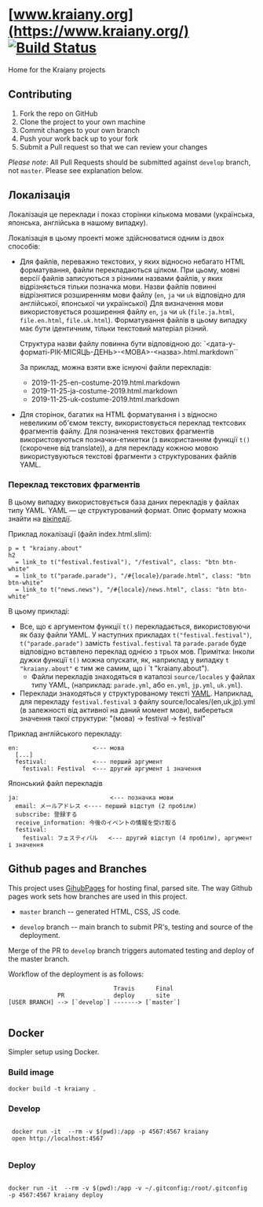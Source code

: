 # [www.kraiany.org](https://www.kraiany.org/) [![Build Status](https://travis-ci.org/Kraiany/kraiany.github.io.svg?branch=develop)](https://travis-ci.org/Kraiany/kraiany.github.io)
Home for the Kraiany projects



## Contributing

1. Fork the repo on GitHub
2. Clone the project to your own machine
3. Commit changes to your own branch
4. Push your work back up to your fork
5. Submit a Pull request so that we can review your changes

*Please note*: All Pull Requests should be submitted against `develop`
branch, not `master`. Please see explanation below.

## Локалізація

Локалізація це переклади і показ сторінки кількома мовами (українська,
японська, англійська в нашому випадку).

Локалізація в цьому проекті може здійснюватися одним із двох способів:
- Для файлів, переважно текстових, у яких відносно небагато HTML
  форматування, файли перекладаються цілком. При цьому, мовні версії
  файлів записуються з різними назвами файлів, у яких відрізняється
  тільки позначка мови. Назви файлів повинні відрізнятися розширенням
  мови файлу (`en`, `ja` чи `uk` відповідно для англійської, японської
  чи української) Для визначення мови використовується розширення файлу
  `en`, `ja` чи `uk` (`file.ja.html`, `file.en.html`, `file.uk.html`).
  Форматування файлів в цьому випадку має бути ідентичним, тільки
  текстовий матеріал різний.

  Структура назви файлу повинна бути відповідною до: `<дата-у-форматі-РІК-МІСЯЦЬ-ДЕНЬ>-<МОВА>-<назва>.html.markdown``

  За приклад, можна взяти вже існуючі файли перекладів:

  - 2019-11-25-en-costume-2019.html.markdown
  - 2019-11-25-ja-costume-2019.html.markdown
  - 2019-11-25-uk-costume-2019.html.markdown

- Для сторінок, багатих на HTML форматування і з відносно невеликим
  об'ємом тексту, використовується переклад тектсових фрагментів
  файлу. Для позначення текстових фрагментів використовуються
  позначки-етикетки (з використанням функції `t()`(скорочене від
  translate)), а для перекладу кожною мовою використувуються текстові
  фрагменти з структурованих файлів YAML.


### Переклад текстових фрагментів

В цьому випадку використовується база даних перекладів у файлах типу YAML. YAML — це структурований формат. Опис формату можна знайти на [вікіпедії](https://uk.wikipedia.org/wiki/YAML).


Приклад локалізації (файл index.html.slim):

    p = t "kraiany.about"
    h2
      = link_to t("festival.festival"), "/festival", class: "btn btn-white"
      = link_to t("parade.parade"), "/#{locale}/parade.html", class: "btn btn-white"
      = link_to t("news.news"), "/#{locale}/news.html", class: "btn btn-white"

В цьому прикладі:

- Все, що є аргументом функції `t()` перекладається, використовуючи як
  базу файли YAML. У наступних прикладах  `t("festival.festival")`,
  `t("parade.parade")` замість `festival.festival` та `parade.parade`
  буде відповідно вставлено переклад однією з трьох мов.
  Примітка: Інколи дужки функції `t()` можна опускати, як, наприклад у
  випадку `t "kraiany.about"` є тим же самим, що і `t "kraiany.about").
  - Файли перекладів знаходяться в каталозі `source/locales` у файлах типу
    YAML, (наприклад: `parade.yml`, або `en.yml`, `jp.yml`, `uk.yml`).
- Переклади знаходяться у структурованому тексті
  [YAML](https://uk.wikipedia.org/wiki/YAML). Наприклад, для перекладу
  `festival.festival` з файлу source/locales/(en,uk,jp).yml (в
  залежності від активної на даний момент мови), вибереться значення
  такої структури: "(мова) -> festival -> festival"

Приклад англійського перекладу:


```
en:                     <--- мова
  [...]
  festival:             <--- перший аргумент
    festival: Festival  <--- другий аргумент і значення
```

Японський файл перекладів
```
ja:                          <--- позначка мови
  email: メールアドレス <---- перший відступ (2 пробіли)
  subscribe: 登録する
  receive_information: 今後のイベントの情報を受け取る
  festival:
    festival: フェスティバル   <--- другий відступ (4 пробіли), аргумент і значення
```

## Github pages and Branches

This project uses [GihubPages](https://pages.github.com/) for hosting
final, parsed site. The way Github pages work sets how branches are used
in this project.

- `master` branch -- generated HTML, CSS, JS code.

- `develop` branch -- main branch to submit PR's, testing and source of
the deployment.

Merge of the PR to `develop` branch triggers automated testing and
deploy of the master branch.

Workflow of the deployment is as follows:


```
                              Travis      Final
              PR              deploy      site
[USER BRANCH] --> [`develop`] -------> [`master`]


```

## Docker

Simpler setup using Docker.


### Build image

```
docker build -t kraiany .

```

### Develop

```

 docker run -it  --rm -v $(pwd):/app -p 4567:4567 kraiany
 open http://localhost:4567


```


### Deploy

```

docker run -it  --rm -v $(pwd):/app -v ~/.gitconfig:/root/.gitconfig  -p 4567:4567 kraiany deploy

```
